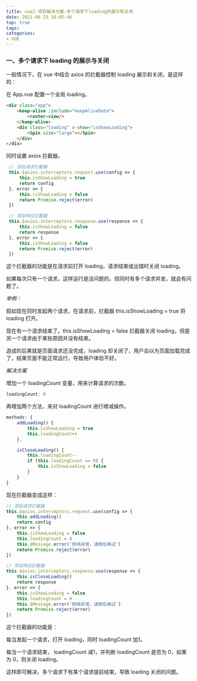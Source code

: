 ```yaml
---
title: vue2-项目解决方案-多个请求下loading的展示和关闭
date: 2021-06-25 16:05:46
top: true
tags:
categories:
- VUE
---
```

### 一、多个请求下 loading 的展示与关闭

一般情况下，在 vue 中结合 axios 的拦截器控制 loading 展示和关闭，是这样的：
<!--more-->
在 App.vue 配置一个全局 loading。

```html
<div class="app">
    <keep-alive :include="keepAliveData">
        <router-view/>
    </keep-alive>
    <div class="loading" v-show="isShowLoading">
        <Spin size="large"></Spin>
    </div>
</div>
```

同时设置 axios 拦截器。

```js
 // 添加请求拦截器
 this.$axios.interceptors.request.use(config => {
     this.isShowLoading = true
     return config
 }, error => {
     this.isShowLoading = false
     return Promise.reject(error)
 })

 // 添加响应拦截器
 this.$axios.interceptors.response.use(response => {
     this.isShowLoading = false
     return response
 }, error => {
     this.isShowLoading = false
     return Promise.reject(error)
 })
```

这个拦截器的功能是在请求前打开 loading，请求结束或出错时关闭 loading。

如果每次只有一个请求，这样运行是没问题的。但同时有多个请求并发，就会有问题了。

*举例：*

假如现在同时发起两个请求，在请求前，拦截器 this.isShowLoading = true 将 loading 打开。

现在有一个请求结束了。this.isShowLoading = false 拦截器关闭 loading，但是另一个请求由于某些原因并没有结束。

造成的后果就是页面请求还没完成，loading 却关闭了，用户会以为页面加载完成了，结果页面不能正常运行，导致用户体验不好。

*解决方案*

增加一个 loadingCount 变量，用来计算请求的次数。

```js
loadingCount: 0
```

再增加两个方法，来对 loadingCount 进行增减操作。

```js
methods: {
    addLoading() {
        this.isShowLoading = true
        this.loadingCount++
    },

    isCloseLoading() {
        this.loadingCount--
        if (this.loadingCount == 0) {
            this.isShowLoading = false
        }
    }
}
```

现在拦截器变成这样：

```js
// 添加请求拦截器
this.$axios.interceptors.request.use(config => {
    this.addLoading()
    return config
}, error => {
    this.isShowLoading = false
    this.loadingCount = 0
    this.$Message.error('网络异常，请稍后再试')
    return Promise.reject(error)
})

// 添加响应拦截器
this.$axios.interceptors.response.use(response => {
    this.isCloseLoading()
    return response
}, error => {
    this.isShowLoading = false
    this.loadingCount = 0
    this.$Message.error('网络异常，请稍后再试')
    return Promise.reject(error)
})
```

这个拦截器的功能是：

每当发起一个请求，打开 loading，同时 loadingCount 加1。

每当一个请求结束， loadingCount 减1，并判断  loadingCount 是否为 0，如果为 0，则关闭 loading。

这样即可解决，多个请求下有某个请求提前结束，导致 loading 关闭的问题。

